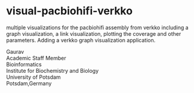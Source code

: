 # visual-pacbiohifi-verkko
multiple visualizations for the pacbiohifi assembly from verkko including a graph visualization, a link visualization, plotting the coverage and other parameters. Adding a verkko graph visualization application. 

Gaurav \
Academic Staff Member \
Bioinformatics \
Institute for Biochemistry and Biology \
University of Potsdam \
Potsdam,Germany
